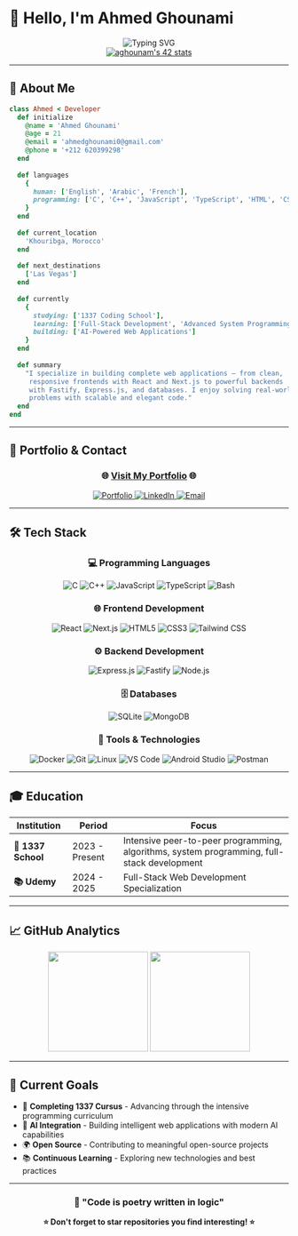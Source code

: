 # 👋 Hello, I'm Ahmed Ghounami

<div align="center">

  <img src="https://readme-typing-svg.herokuapp.com?font=Fira+Code&pause=1000&color=36BCF7&center=true&vCenter=true&width=435&lines=Full-Stack+Web+Developer;Problem+Solver+%26+Code+Enthusiast;1337+School+Student;Building+Scalable+Applications" alt="Typing SVG" />
  <div align="center">
<!--     <img src="https://media.giphy.com/media/836HiJc7pgzy8iNXCn/giphy.gif" width="300" /> -->
    <a href="https://github.com/ahmedghounami/badge42">
      <img src="https://badge.mediaplus.ma/black/aghounam" alt="aghounam's 42 stats"/>
    </a>
  </div>
</div>


---

## 📘 About Me

```ruby
class Ahmed < Developer
  def initialize
    @name = 'Ahmed Ghounami'
    @age = 21
    @email = 'ahmedghounami0@gmail.com'
    @phone = '+212 620399298'
  end
  
  def languages
    {
      human: ['English', 'Arabic', 'French'],
      programming: ['C', 'C++', 'JavaScript', 'TypeScript', 'HTML', 'CSS', 'SQL', 'Bash']
    }
  end
  
  def current_location
    'Khouribga, Morocco'
  end
  
  def next_destinations
    ['Las Vegas']
  end
  
  def currently
    {
      studying: ['1337 Coding School'],
      learning: ['Full-Stack Development', 'Advanced System Programming'],
      building: ['AI-Powered Web Applications']
    }
  end
  
  def summary
    "I specialize in building complete web applications — from clean, 
     responsive frontends with React and Next.js to powerful backends 
     with Fastify, Express.js, and databases. I enjoy solving real-world 
     problems with scalable and elegant code."
  end
end
```

---

## 🚀 Portfolio & Contact

<div align="center">
  
### 🌐 **[Visit My Portfolio](https://ahmedghounami.vercel.app/)** 🌐
  
<p>
  <a href="https://ahmedghounami.vercel.app/" target="_blank">
    <img src="https://img.shields.io/badge/Portfolio-FF5722?style=for-the-badge&logo=todoist&logoColor=white" alt="Portfolio">
  </a>
  <a href="https://www.linkedin.com/in/ahmed-ghounami-a675b1294/" target="_blank">
    <img src="https://img.shields.io/badge/LinkedIn-0077B5?style=for-the-badge&logo=linkedin&logoColor=white" alt="LinkedIn">
  </a>
  <a href="mailto:ahmedghounami0@gmail.com">
    <img src="https://img.shields.io/badge/Email-D14836?style=for-the-badge&logo=gmail&logoColor=white" alt="Email">
  </a>
</p>

</div>

---

## 🛠️ Tech Stack

<div align="center">

### 💻 Programming Languages
![C](https://img.shields.io/badge/C-00599C?style=for-the-badge&logo=c&logoColor=white)
![C++](https://img.shields.io/badge/C++-00599C?style=for-the-badge&logo=cplusplus&logoColor=white)
![JavaScript](https://img.shields.io/badge/JavaScript-F7DF1E?style=for-the-badge&logo=javascript&logoColor=black)
![TypeScript](https://img.shields.io/badge/TypeScript-007ACC?style=for-the-badge&logo=typescript&logoColor=white)
![Bash](https://img.shields.io/badge/Bash-4EAA25?style=for-the-badge&logo=gnubash&logoColor=white)

### 🌐 Frontend Development
![React](https://img.shields.io/badge/React-20232A?style=for-the-badge&logo=react&logoColor=61DAFB)
![Next.js](https://img.shields.io/badge/Next.js-000000?style=for-the-badge&logo=next.js&logoColor=white)
![HTML5](https://img.shields.io/badge/HTML5-E34F26?style=for-the-badge&logo=html5&logoColor=white)
![CSS3](https://img.shields.io/badge/CSS3-1572B6?style=for-the-badge&logo=css3&logoColor=white)
![Tailwind CSS](https://img.shields.io/badge/Tailwind_CSS-38B2AC?style=for-the-badge&logo=tailwind-css&logoColor=white)

### ⚙️ Backend Development
![Express.js](https://img.shields.io/badge/Express.js-404D59?style=for-the-badge&logo=express&logoColor=white)
![Fastify](https://img.shields.io/badge/Fastify-000000?style=for-the-badge&logo=fastify&logoColor=white)
![Node.js](https://img.shields.io/badge/Node.js-43853D?style=for-the-badge&logo=node.js&logoColor=white)

### 🗄️ Databases
![SQLite](https://img.shields.io/badge/SQLite-07405E?style=for-the-badge&logo=sqlite&logoColor=white)
![MongoDB](https://img.shields.io/badge/MongoDB-4EA94B?style=for-the-badge&logo=mongodb&logoColor=white)

### 🔧 Tools & Technologies
![Docker](https://img.shields.io/badge/Docker-2496ED?style=for-the-badge&logo=docker&logoColor=white)
![Git](https://img.shields.io/badge/Git-FCC624?style=for-the-badge&logo=git&logoColor=white)
![Linux](https://img.shields.io/badge/Linux-FCC624?style=for-the-badge&logo=linux&logoColor=white)
![VS Code](https://img.shields.io/badge/VS_Code-007ACC?style=for-the-badge&logo=visual-studio-code&logoColor=white)
![Android Studio](https://img.shields.io/badge/Android_Studio-3DDC84?style=for-the-badge&logo=android-studio&logoColor=white)
![Postman](https://img.shields.io/badge/Postman-F05032?style=for-the-badge&logo=Postman&logoColor=white)

</div>

---

## 🎓 Education

<div align="center">

| Institution | Period | Focus |
|-------------|--------|--------|
| **🏫 1337 School** | 2023 - Present | Intensive peer-to-peer programming, algorithms, system programming, full-stack development |
| **📚 Udemy** | 2024 - 2025 | Full-Stack Web Development Specialization |

</div>

---

## 📈 GitHub Analytics

<div align="center">
  <img height="180em" src="https://github-readme-stats-eight-theta.vercel.app/api?username=ahmedghounami&show_icons=true&theme=algolia&include_all_commits=true&count_private=true"/>
  <img height="180em" src="https://github-readme-stats-eight-theta.vercel.app/api/top-langs/?username=ahmedghounami&layout=compact&langs_count=8&theme=algolia"/>
</div>


---

## 🎯 Current Goals

- 🚀 **Completing 1337 Cursus** - Advancing through the intensive programming curriculum
- 🤖 **AI Integration** - Building intelligent web applications with modern AI capabilities  
- 🌍 **Open Source** - Contributing to meaningful open-source projects
- 📚 **Continuous Learning** - Exploring new technologies and best practices

---

<div align="center">
  
### 💫 "Code is poetry written in logic"

**⭐ Don't forget to star repositories you find interesting! ⭐**

</div>

